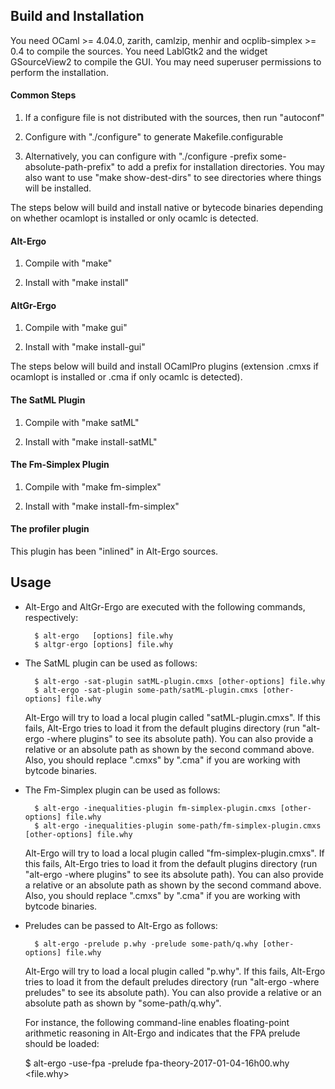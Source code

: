 ## Build and Installation

  You need OCaml >= 4.04.0, zarith, camlzip, menhir and ocplib-simplex >= 0.4
  to compile the sources. You need LablGtk2 and the widget
  GSourceView2 to compile the GUI. You may need superuser permissions
  to perform the installation.

#### Common Steps

  1. If a configure file is not distributed with the sources, then
  run "autoconf"

  2. Configure with "./configure" to generate Makefile.configurable

  3. Alternatively, you can configure with "./configure -prefix
  some-absolute-path-prefix" to add a prefix for installation
  directories. You may also want to use "make show-dest-dirs" to see
  directories where things will be installed.

The steps below will build and install native or bytecode binaries
depending on whether ocamlopt is installed or only ocamlc is detected.

#### Alt-Ergo

  1. Compile with "make"

  2. Install with "make install"
 
#### AltGr-Ergo

  1. Compile with "make gui"
  
  2. Install with "make install-gui"


The steps below will build and install OCamlPro plugins (extension
.cmxs if ocamlopt is installed or .cma if only ocamlc is detected).

#### The SatML Plugin

  1. Compile with "make satML"

  2. Install with "make install-satML"

#### The Fm-Simplex Plugin

  1. Compile with "make fm-simplex"

  2. Install with "make install-fm-simplex"

#### The profiler plugin

This plugin has been "inlined" in Alt-Ergo sources.

## Usage

- Alt-Ergo and AltGr-Ergo are executed with the following commands,
  respectively:

        $ alt-ergo   [options] file.why
        $ altgr-ergo [options] file.why

- The SatML plugin can be used as follows: 

        $ alt-ergo -sat-plugin satML-plugin.cmxs [other-options] file.why
        $ alt-ergo -sat-plugin some-path/satML-plugin.cmxs [other-options] file.why

   Alt-Ergo will try to load a local plugin called
   "satML-plugin.cmxs". If this fails, Alt-Ergo tries to load it from
   the default plugins directory (run "alt-ergo -where plugins" to
   see its absolute path). You can also provide a relative or an
   absolute path as shown by the second command above. Also, you
   should replace ".cmxs" by ".cma" if you are working with bytcode
   binaries.

- The Fm-Simplex plugin can be used as follows:

        $ alt-ergo -inequalities-plugin fm-simplex-plugin.cmxs [other-options] file.why
        $ alt-ergo -inequalities-plugin some-path/fm-simplex-plugin.cmxs [other-options] file.why

   Alt-Ergo will try to load a local plugin called
   "fm-simplex-plugin.cmxs". If this fails, Alt-Ergo tries to load it
   from the default plugins directory (run "alt-ergo -where plugins"
   to see its absolute path). You can also provide a relative or an
   absolute path as shown by the second command above. Also, you
   should replace ".cmxs" by ".cma" if you are working with bytcode
   binaries.

- Preludes can be passed to Alt-Ergo as follows:

        $ alt-ergo -prelude p.why -prelude some-path/q.why [other-options] file.why

   Alt-Ergo will try to load a local plugin called "p.why". If this
   fails, Alt-Ergo tries to load it from the default preludes
   directory (run "alt-ergo -where preludes" to see its absolute
   path). You can also provide a relative or an absolute path as shown
   by "some-path/q.why".

   For instance, the following command-line enables floating-point
   arithmetic reasoning in Alt-Ergo and indicates that the FPA prelude
   should be loaded:

   $ alt-ergo -use-fpa -prelude fpa-theory-2017-01-04-16h00.why <file.why>
